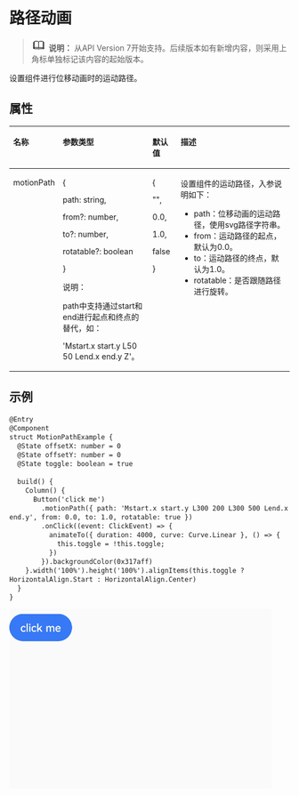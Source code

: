 # 路径动画<a name="ZH-CN_TOPIC_0000001193075092"></a>

>![](../../public_sys-resources/icon-note.gif) **说明：** 
>从API Version 7开始支持。后续版本如有新增内容，则采用上角标单独标记该内容的起始版本。

设置组件进行位移动画时的运动路径。

## 属性<a name="section1944320255912"></a>

<table><thead align="left"><tr><th class="cellrowborder" valign="top" width="14.06%" id="mcps1.1.5.1.1"><p>名称</p>
</th>
<th class="cellrowborder" valign="top" width="33.61%" id="mcps1.1.5.1.2"><p>参数类型</p>
</th>
<th class="cellrowborder" valign="top" width="10.16%" id="mcps1.1.5.1.3"><p>默认值</p>
</th>
<th class="cellrowborder" valign="top" width="42.17%" id="mcps1.1.5.1.4"><p>描述</p>
</th>
</tr>
</thead>
<tbody><tr><td class="cellrowborder" valign="top" width="14.06%" headers="mcps1.1.5.1.1 "><p>motionPath</p>
</td>
<td class="cellrowborder" valign="top" width="33.61%" headers="mcps1.1.5.1.2 "><p>{</p>
<p>path: string,</p>
<p>from?: number,</p>
<p>to?: number,</p>
<p>rotatable?: boolean</p>
<p>}</p>
<div class="note"><span class="notetitle"> 说明： </span><div class="notebody"><p>path中支持通过start和end进行起点和终点的替代，如：</p>
<p>'Mstart.x start.y L50 50 Lend.x end.y Z'。</p>
</div></div>
</td>
<td class="cellrowborder" valign="top" width="10.16%" headers="mcps1.1.5.1.3 "><p>{</p>
<p>"",</p>
<p>0.0,</p>
<p>1.0,</p>
<p>false</p>
<p>}</p>
</td>
<td class="cellrowborder" valign="top" width="42.17%" headers="mcps1.1.5.1.4 "><p>设置组件的运动路径，入参说明如下：</p>
<ul><li>path：位移动画的运动路径，使用svg路径字符串。</li><li>from：运动路径的起点，默认为0.0。</li><li>to：运动路径的终点，默认为1.0。</li><li>rotatable：是否跟随路径进行旋转。</li></ul>
</td>
</tr>
</tbody>
</table>

## 示例<a name="section4278134412416"></a>

```
@Entry
@Component
struct MotionPathExample {
  @State offsetX: number = 0
  @State offsetY: number = 0
  @State toggle: boolean = true

  build() {
    Column() {
      Button('click me')
        .motionPath({ path: 'Mstart.x start.y L300 200 L300 500 Lend.x end.y', from: 0.0, to: 1.0, rotatable: true })
        .onClick((event: ClickEvent) => {
          animateTo({ duration: 4000, curve: Curve.Linear }, () => {
            this.toggle = !this.toggle;
          })
        }).backgroundColor(0x317aff)
    }.width('100%').height('100%').alignItems(this.toggle ? HorizontalAlign.Start : HorizontalAlign.Center)
  }
}
```

![](figures/motion.gif)

